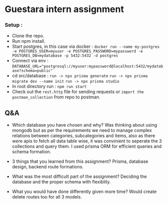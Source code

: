 # Guestara intern assignment

### Setup : 
- Clone the repo.
- Run npm install.
- Start postgres, in this case via docker : 
```docker run --name my-postgres -e POSTGRES_USER=myuser -e POSTGRES_PASSWORD=mypassword -e POSTGRES_DB=mydatabase -p 5432:5432 -d postgres```
- Connect via env : 
```DATABASE_URL="postgresql://myuser:mypassword@localhost:5432/mydatabase?schema=public"```
- cd src/database : 
```run -> npx prisma generate```
```run -> npx prisma migrate dev --name init```
```run -> npx prisma studio```
- In root directory run : 
```npm run start```
- Check out the ```rest.http``` file for sending requests or ```import the postman_collection``` from repo to postman.

## Q&A
- Which database you have chosen and why? 
Was thinking about using mongodb but as per the requirements we need to manage complex relations between categories, subcategories and items, also as there were apis to fetch all data table wise, it was convinient to seperate the 3 collections and query them. I used prisma ORM for efficient queries and schema formation.

- 3 things that you learned from this assignment? 
Prisma, database design, backend route formations.

- What was the most difficult part of the assignment?
Deciding the database and the proper schema with flexiblity.

- What you would have done differently given more time?
Would create delete routes too for all 3 models.
